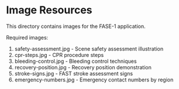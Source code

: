 # Image Resources

This directory contains images for the FASE-1 application.

Required images:
1. safety-assessment.jpg - Scene safety assessment illustration
2. cpr-steps.jpg - CPR procedure steps
3. bleeding-control.jpg - Bleeding control techniques
4. recovery-position.jpg - Recovery position demonstration
5. stroke-signs.jpg - FAST stroke assessment signs
6. emergency-numbers.jpg - Emergency contact numbers by region
